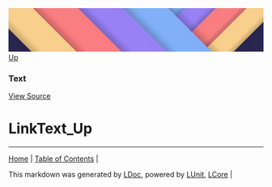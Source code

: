 ![](../Content/LDoc-banner-small.png "")
[Up](Text.md)
### Text
[View Source](Text.md)
# LinkText_Up
---

[Home](../../README.md) | [Table of Contents](../../TableOfContents.md) | 


This markdown was generated by [LDoc](https://github.com/CodeSingularity/LDoc), powered by [LUnit](https://github.com/CodeSingularity/LUnit), [LCore](https://github.com/CodeSingularity/LCore) | 

